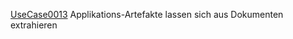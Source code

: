 [UseCase0013](https://github.com/DomainDrivenArchitecture/ddaRequirement/blob/master/en/requirements/UseCase0013.md)  Applikations-Artefakte lassen sich aus Dokumenten extrahieren
